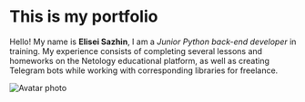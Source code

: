 # This is my portfolio

Hello! My name is **Elisei Sazhin**, I am a _Junior Python back-end developer_ in training. My experience consists of completing several lessons and homeworks on the Netology educational platform, as well as creating Telegram bots while working with corresponding libraries for freelance.

![Avatar photo]((https://sun9-54.userapi.com/impg/r9K5a0onp4Bo5n7RjPI0Ynynidx04AuPg6EGWQ/kgtVBoEASv4.jpg?size=810x1080&quality=96&sign=9dc7d763f740ac645577b7180368449d&type=album))